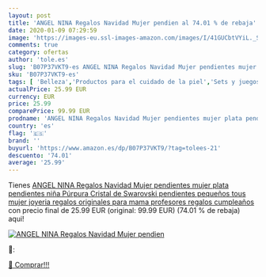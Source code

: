 ```yaml
---
layout: post
title: 'ANGEL NINA Regalos Navidad Mujer pendien al 74.01 % de rebaja'
date: 2020-01-09 07:29:59
image: 'https://images-eu.ssl-images-amazon.com/images/I/41GUCbtVYiL._SL400_.jpg'
comments: true
category: ofertas
author: 'tole.es'
slug: 'B07P37VKT9-es ANGEL NINA Regalos Navidad Mujer pendientes mujer plata...'
sku: 'B07P37VKT9-es'
tags: [ 'Belleza','Productos para el cuidado de la piel','Sets y juegos para el cuidado de la piel','navidad','swarovski', ]
actualPrice: 25.99 EUR
currency: EUR
price: 25.99
comparePrice: 99.99 EUR
prodname: 'ANGEL NINA Regalos Navidad Mujer pendientes mujer plata pendientes niña Púrpura Cristal de Swarovski pendientes pequeños tous mujer joyeria regalos originales para mama profesores regalos cumpleaños'
country: 'es'
flag: '🇪🇸'
brand: ''
buyurl: 'https://www.amazon.es/dp/B07P37VKT9/?tag=tolees-21'
descuento: '74.01'
average: '25.99'
---
```


Tienes [ANGEL NINA Regalos Navidad Mujer pendientes mujer plata pendientes niña Púrpura Cristal de Swarovski pendientes pequeños tous mujer joyeria regalos originales para mama profesores regalos cumpleaños](https://www.amazon.es/dp/B07P37VKT9/?tag=tolees-21) con precio final de  25.99 EUR (original: 99.99 EUR) (74.01 %  de rebaja) aqui!

[![ANGEL NINA Regalos Navidad Mujer pendien](https://images-eu.ssl-images-amazon.com/images/I/41GUCbtVYiL._SL400_.jpg)](https://www.amazon.es/dp/B07P37VKT9/?tag=tolees-21)

🔎:


[🛒 Comprar!!!](https://www.amazon.es/dp/B07P37VKT9/?tag=tolees-21)
